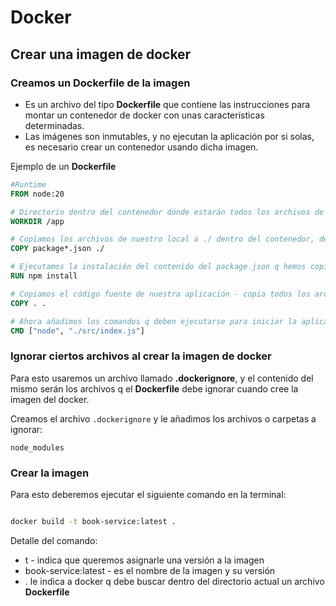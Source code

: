 # Docker

## Crear una imagen de docker

### Creamos un Dockerfile de la imagen

- Es un archivo del tipo **Dockerfile** que contiene las instrucciones para montar un contenedor de docker con unas características determinadas.
- Las imágenes son inmutables, y no ejecutan la aplicación por si solas, es necesario crear un contenedor usando dicha imagen.

Ejemplo de un **Dockerfile**

```Dockerfile
#Runtime
FROM node:20 

# Directorio dentro del contenedor dónde estarán todos los archivos de la aplicación / servicio
WORKDIR /app

# Copiamos los archivos de nuestro local a ./ dentro del contenedor, dentro del WORKDIR
COPY package*.json ./

# Ejecutamos la instalación del contenido del package.json q hemos copiado en el paso anterior
RUN npm install

# Copiamos el código fuente de nuestra aplicación - copia todos los archivos del directorio book-service en el directorio /app del contenedor
COPY . . 

# Ahora añadimos los comandos q deben ejecutarse para iniciar la aplicación
CMD ["node", "./src/index.js"]

```

### Ignorar ciertos archivos al crear la imagen de docker 

Para esto usaremos un archivo llamado **.dockerignore**, y el contenido del mismo serán los archivos q el **Dockerfile** debe ignorar cuando cree la imagen del docker.

Creamos el archivo `.dockerignore` y le añadimos los archivos o carpetas a ignorar:

```dockerignore
node_modules
```

### Crear la imagen

Para esto deberemos ejecutar el siguiente comando en la terminal:

```bash

docker build -t book-service:latest .

```
Detalle del comando:
- t - indica que queremos asignarle una versión a la imagen
- book-service:latest - es el nombre de la imagen y su versión
- . le indica a docker q debe buscar dentro del directorio actual un archivo **Dockerfile**